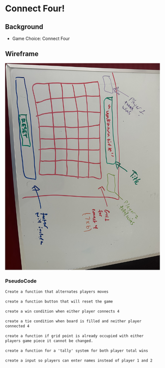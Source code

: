 # Connect Four!

## Background
- Game Choice: Connect Four

## Wireframe
![CONNECT 4 WIREFRAME](img/IMG_5650.jpg)

### PseudoCode
```
Create a function that alternates players moves

create a function button that will reset the game

create a win condition when either player connects 4 

create a tie condition when board is filled and neither player connected 4

create a function if grid point is already occupied with either players game piece it cannot be changed.

create a function for a 'tally' system for both player total wins

create a input so players can enter names instead of player 1 and 2

```
